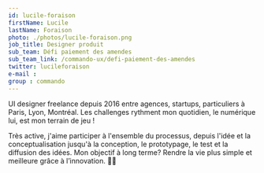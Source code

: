 ```yaml
---
id: lucile-foraison
firstName: Lucile
lastName: Foraison
photo: ./photos/lucile-foraison.png
job_title: Designer produit
sub_team: Défi paiement des amendes
sub_team_link: /commando-ux/defi-paiement-des-amendes
twitter: lucileforaison
e-mail :
group : commando
---
```


UI designer freelance depuis 2016 entre agences, startups, particuliers à Paris, Lyon, Montréal. Les challenges rythment mon quotidien, le numérique lui, est mon terrain de jeu !

Très active, j'aime participer à l'ensemble du processus, depuis l'idée et la conceptualisation jusqu'à la conception, le prototypage, le test et la diffusion des idées. Mon objectif à long terme? Rendre la vie plus simple et meilleure grâce à l’innovation. 🌈🤘
